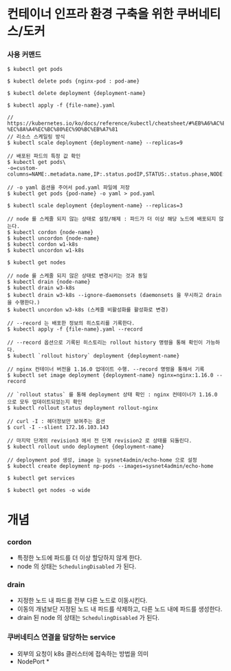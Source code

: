 # 컨테이너 인프라 환경 구축을 위한 쿠버네티스/도커

### 사용 커맨드

```shell
$ kubectl get pods 

$ kubectl delete pods {nginx-pod : pod-ame}

$ kubectl delete deployment {deployment-name}

$ kubectl apply -f {file-name}.yaml

// https://kubernetes.io/ko/docs/reference/kubectl/cheatsheet/#%EB%A6%AC%EC%86%8C%EC%8A%A4-%EC%8A%A4%EC%BC%80%EC%9D%BC%EB%A7%81
// 리소스 스케일링 방식
$ kubectl scale deployment {deployment-name} --replicas=9

// 배포된 파드의 특정 값 확인
$ kubectl get pods\
-o=custom-columns=NAME:.metadata.name,IP:.status.podIP,STATUS:.status.phase,NODE:.spec.nodeName

// -o yaml 옵션을 주어서 pod.yaml 파일에 저장
$ kubectl get pods {pod-name} -o yaml > pod.yaml

$ kubectl scale deployment {deployment-name} --replicas=3

// node 를 스케줄 되지 않는 상태로 설정/해제 : 파드가 더 이상 해당 노드에 배포되지 않는다.
$ kubectl cordon {node-name}
$ kubectl uncordon {node-name}
$ kubectl cordon w1-k8s
$ kubectl uncordon w1-k8s

$ kubectl get nodes

// node 를 스케줄 되지 않은 상태로 변경시키는 것과 동일
$ kubectl drain {node-name}
$ kubectl drain w3-k8s
$ kubectl drain w3-k8s --ignore-daemonsets (daemonsets 을 무시하고 drain 을 수행한다.)
$ kubectl uncordon w3-k8s (스케줄 비활성화를 활성화로 변경)

// --record 는 배포한 정보의 히스토리를 기록한다.
$ kubectl apply -f {file-name}.yaml --record

// --record 옵션으로 기록된 히스토리는 rollout history 명령을 통해 확인이 가능하다.
$ kubectl `rollout history` deployment {deployment-name} 

// nginx 컨테이너 버전을 1.16.0 업데이트 수행. --record 명령을 통해서 기록
$ kubectl set image deployment {deployment-name} nginx=nginx:1.16.0 --record

// `rollout status` 를 통해 deployment 상태 확인 : nginx 컨테이너가 1.16.0 으로 모두 업데이트되었는지 확인
$ kubectl rollout status deployment rollout-nginx

// curl -I : 헤더정보만 보여주는 옵션
$ curl -I --slient 172.16.103.143

// 마지막 단계의 revision3 에서 전 단계 revision2 로 상태를 되돌린다.
$ kubectl rollout undo deployment {deployment-name}

// deployment pod 생성, image 는 sysnet4admin/echo-home 으로 설정
$ kubectl create deployment np-pods --images=sysnet4admin/echo-home

$ kubectl get services

$ kubectl get nodes -o wide
```

# 개념
### cordon
* 특정한 노드에 파드를 더 이상 할당하지 않게 한다.
* node 의 상태는 `SchedulingDisabled` 가 된다. 

### drain
* 지정한 노드 내 파드를 전부 다른 노드로 이동시킨다.
* 이동의 개념보단 지정된 노드 내 파드를 삭제하고, 다른 노드 내에 파드를 생성한다.
* drain 된 node 의 상태는 `SchedulingDisabled` 가 된다. 

### 쿠버네티스 연결을 담당하는 service
* 외부의 요청이 k8s 클러스터에 접속하는 방법을 의미
* NodePort
  *   
